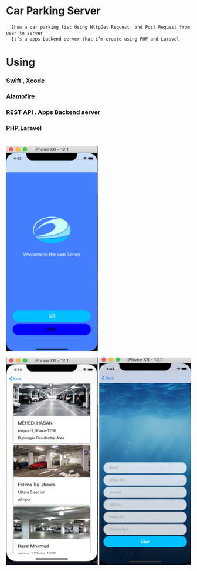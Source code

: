 # Car Parking  Server

      Show a car parking list Using HttpGet Request  and Post Request from user to server 
      It’s a apps backend server that i’m create using PHP and Laravel 
      
# Using 
  
  ### Swift , Xcode
  ### Alamofire 
  ### REST API .  Apps  Backend server    
  ### PHP,Laravel
  
  

# 



<img src="HttpGetResponse/image/Screenshot 2020-01-06 at 4.43.59 pm.png" width="250dp" hight="500dp">  



<img src="HttpGetResponse/image/Screenshot 2020-01-06 at 4.44.25 pm.png" width="250dp" hight="500dp">             <img 
src="HttpGetResponse/image/Screenshot 2020-01-06 at 4.44.47 pm.png" width="250dp" hight="500dp">
